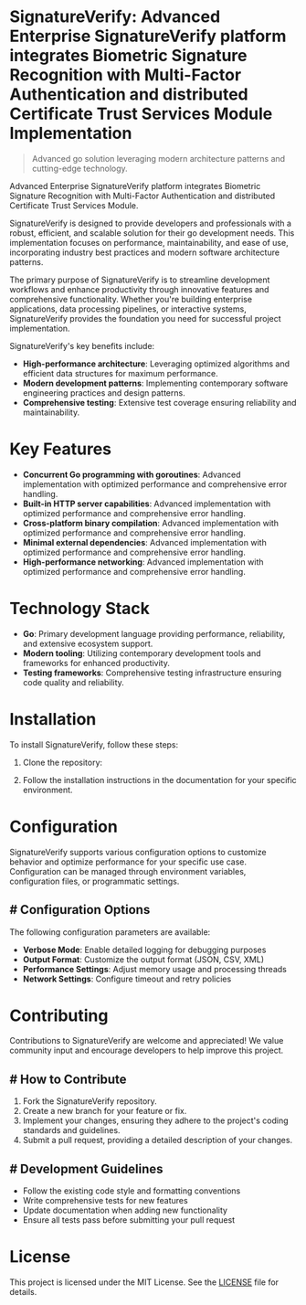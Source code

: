 <!-- fallback_SignatureVerify_20251002183846_97407 -->

# SignatureVerify: Advanced Enterprise SignatureVerify platform integrates Biometric Signature Recognition with Multi-Factor Authentication and distributed Certificate Trust Services Module Implementation
> Advanced go solution leveraging modern architecture patterns and cutting-edge technology.

Advanced Enterprise SignatureVerify platform integrates Biometric Signature Recognition with Multi-Factor Authentication and distributed Certificate Trust Services Module.

SignatureVerify is designed to provide developers and professionals with a robust, efficient, and scalable solution for their go development needs. This implementation focuses on performance, maintainability, and ease of use, incorporating industry best practices and modern software architecture patterns.

The primary purpose of SignatureVerify is to streamline development workflows and enhance productivity through innovative features and comprehensive functionality. Whether you're building enterprise applications, data processing pipelines, or interactive systems, SignatureVerify provides the foundation you need for successful project implementation.

SignatureVerify's key benefits include:

* **High-performance architecture**: Leveraging optimized algorithms and efficient data structures for maximum performance.
* **Modern development patterns**: Implementing contemporary software engineering practices and design patterns.
* **Comprehensive testing**: Extensive test coverage ensuring reliability and maintainability.

# Key Features

* **Concurrent Go programming with goroutines**: Advanced implementation with optimized performance and comprehensive error handling.
* **Built-in HTTP server capabilities**: Advanced implementation with optimized performance and comprehensive error handling.
* **Cross-platform binary compilation**: Advanced implementation with optimized performance and comprehensive error handling.
* **Minimal external dependencies**: Advanced implementation with optimized performance and comprehensive error handling.
* **High-performance networking**: Advanced implementation with optimized performance and comprehensive error handling.

# Technology Stack

* **Go**: Primary development language providing performance, reliability, and extensive ecosystem support.
* **Modern tooling**: Utilizing contemporary development tools and frameworks for enhanced productivity.
* **Testing frameworks**: Comprehensive testing infrastructure ensuring code quality and reliability.

# Installation

To install SignatureVerify, follow these steps:

1. Clone the repository:


2. Follow the installation instructions in the documentation for your specific environment.

# Configuration

SignatureVerify supports various configuration options to customize behavior and optimize performance for your specific use case. Configuration can be managed through environment variables, configuration files, or programmatic settings.

## # Configuration Options

The following configuration parameters are available:

* **Verbose Mode**: Enable detailed logging for debugging purposes
* **Output Format**: Customize the output format (JSON, CSV, XML)
* **Performance Settings**: Adjust memory usage and processing threads
* **Network Settings**: Configure timeout and retry policies

# Contributing

Contributions to SignatureVerify are welcome and appreciated! We value community input and encourage developers to help improve this project.

## # How to Contribute

1. Fork the SignatureVerify repository.
2. Create a new branch for your feature or fix.
3. Implement your changes, ensuring they adhere to the project's coding standards and guidelines.
4. Submit a pull request, providing a detailed description of your changes.

## # Development Guidelines

* Follow the existing code style and formatting conventions
* Write comprehensive tests for new features
* Update documentation when adding new functionality
* Ensure all tests pass before submitting your pull request

# License

This project is licensed under the MIT License. See the [LICENSE](https://github.com/mpermar082/SignatureVerify/blob/main/LICENSE) file for details.
